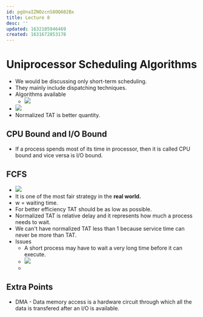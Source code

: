 ```yaml
---
id: pgUnaIZNOzcnS8OQ602Bx
title: Lecture 8
desc: ''
updated: 1632105946469
created: 1631672853178
---
```


# Uniprocessor Scheduling Algorithms

* We would be discussing only short-term scheduling.
* They mainly include dispatching techniques.
* Algorithms available
    * ![](/assets/images/2021-09-20-08-08-03.png)
* ![](/assets/images/2021-09-20-08-10-10.png)
* Normalized TAT is better quantity.

## CPU Bound and I/O Bound
* If a process spends most of its time in processor, then it is called CPU bound and vice versa is I/O bound.

## FCFS
* ![](/assets/images/2021-09-20-08-14-00.png)
* It is one of the most fair strategy in the **real world.**
* w = waiting time.
* For better efficiency TAT should be as low as possible.
* Normalized TAT is relative delay and it represents how much a process needs to wait.
* We can't have normalized TAT less than 1 because service time can never be more than TAT.
* Issues
    * A short process may have to wait a very long time before it can execute.
    * ![](/assets/images/2021-09-20-08-33-39.png)
    * 

## Extra Points
* DMA - Data memory access is a hardware circuit through which all the data is transfered after an I/O is available.
